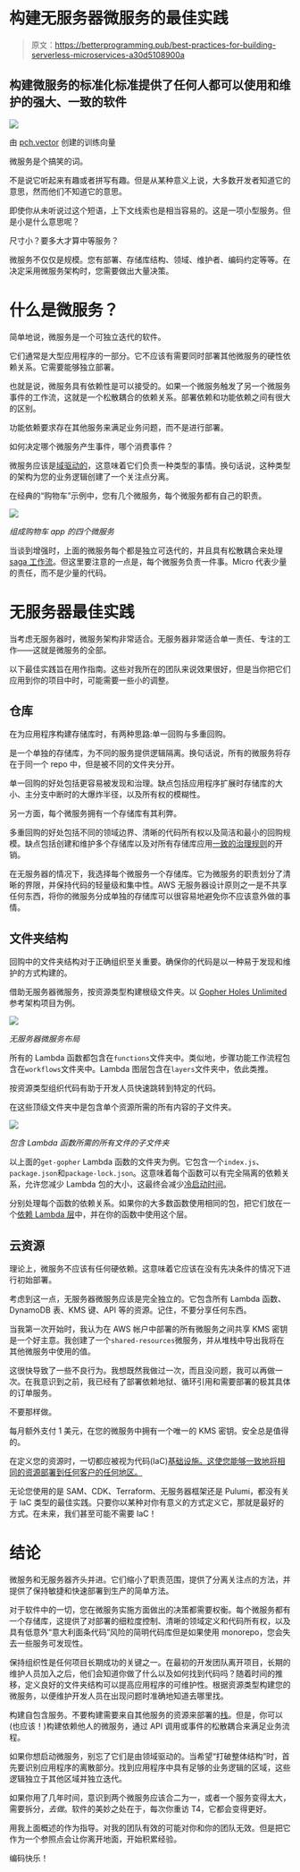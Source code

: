 # 构建无服务器微服务的最佳实践

> 原文：<https://betterprogramming.pub/best-practices-for-building-serverless-microservices-a30d5108900a>

## 构建微服务的标准化标准提供了任何人都可以使用和维护的强大、一致的软件

![](img/90ab9372e9f2d8d8fce721a79435fcb7.png)

由 [pch.vector](/www.freepik.com) 创建的训练向量

微服务是个搞笑的词。

不是说它听起来有趣或者拼写有趣。但是从某种意义上说，大多数开发者知道它的意思，然而他们不知道它的意思。

即使你从未听说过这个短语，上下文线索也是相当容易的。这是一项小型服务。但是小是什么意思呢？

尺寸小？要多大才算中等服务？

微服务不仅仅是规模。您有部署、存储库结构、领域、维护者、编码约定等等。在决定采用微服务架构时，您需要做出大量决策。

# 什么是微服务？

简单地说，微服务是一个可独立迭代的软件。

它们通常是大型应用程序的一部分。它不应该有需要同时部署其他微服务的硬性依赖关系。它需要能够独立部署。

也就是说，微服务具有依赖性是可以接受的。如果一个微服务触发了另一个微服务事件的工作流，这就是一个松散耦合的依赖关系。部署依赖和功能依赖之间有很大的区别。

功能依赖要求存在其他服务来满足业务问题，而不是进行部署。

如何决定哪个微服务产生事件，哪个消费事件？

微服务应该是[域驱动的](https://www.geeksforgeeks.org/domain-driven-design-ddd/)，这意味着它们负责一种类型的事情。换句话说，这种类型的架构为您的业务逻辑创建了一个关注点分离。

在经典的“购物车”示例中，您有几个微服务，每个微服务都有自己的职责。

![](img/e6c6fe1e5a326d5a09eb5d1f407c374f.png)

*组成购物车 app 的四个微服务*

当谈到增强时，上面的微服务每个都是独立可迭代的，并且具有松散耦合来处理 [saga 工作流](https://microservices.io/patterns/data/saga.html)。但这里要注意的一点是，每个微服务负责一件事。Micro 代表少量的责任，而不是少量的代码。

# 无服务器最佳实践

当考虑无服务器时，微服务架构非常适合。无服务器非常适合单一责任、专注的工作——这就是微服务的全部。

以下最佳实践旨在用作指南。这些对我所在的团队来说效果很好，但是当你把它们应用到你的项目中时，可能需要一些小的调整。

## 仓库

在为应用程序构建存储库时，有两种思路:单一回购与多重回购。

是一个单独的存储库，为不同的服务提供逻辑隔离。换句话说，所有的微服务将存在于同一个 repo 中，但是被不同的文件夹分开。

单一回购的好处包括更容易被发现和治理。缺点包括应用程序扩展时存储库的大小、主分支中断时的大爆炸半径，以及所有权的模糊性。

另一方面，每个微服务拥有一个存储库有其利弊。

多重回购的好处包括不同的领域边界、清晰的代码所有权以及简洁和最小的回购规模。缺点包括创建和维护多个存储库以及对所有存储库应用[一致的治理规则](/going-serverless-governance-is-everything-c70589c9cee9)的开销。

在无服务器的情况下，我选择每个微服务一个存储库。它为微服务的职责划分了清晰的界限，并保持代码的轻量级和集中性。AWS 无服务器设计原则之一是不共享任何东西，将你的微服务分成单独的存储库可以很容易地避免你不应该意外做的事情。

## 文件夹结构

回购中的文件夹结构对于正确组织至关重要。确保你的代码是以一种易于发现和维护的方式构建的。

借助无服务器微服务，按资源类型构建根级文件夹。以 [Gopher Holes Unlimited](https://github.com/allenheltondev/gopher-holes-unlimited) 参考架构项目为例。

![](img/0e7b967e854fe17bfa77054dfbdb0d54.png)

*无服务器微服务布局*

所有的 Lambda 函数都包含在`functions`文件夹中。类似地，步骤功能工作流程包含在`workflows`文件夹中。Lambda 图层包含在`layers`文件夹中，依此类推。

按资源类型组织代码有助于开发人员快速跳转到特定的代码。

在这些顶级文件夹中是包含单个资源所需的所有内容的子文件夹。

![](img/ad0a1324ba5d4f237c867f25e0160a40.png)

*包含 Lambda 函数所需的所有文件的子文件夹*

以上面的`get-gopher` Lambda 函数的文件夹为例。它包含一个`index.js`、`package.json`和`package-lock.json`。这意味着每个函数可以有完全隔离的依赖关系，允许您减少 Lambda 包的大小，这最终会减少[冷启动时间](https://aws.amazon.com/blogs/compute/operating-lambda-performance-optimization-part-1/)。

分别处理每个函数的依赖关系。如果你的大多数函数使用相同的包，把它们放在一个[依赖 Lambda 层](/how-to-build-both-kinds-of-aws-lambda-layers-yes-there-are-two-edb945979f17)中，并在你的函数中使用这个层。

## 云资源

理论上，微服务不应该有任何硬依赖。这意味着它应该在没有先决条件的情况下进行初始部署。

考虑到这一点，无服务器微服务应该是完全独立的。它包含所有 Lambda 函数、DynamoDB 表、KMS 键、API 等的资源。记住，不要分享任何东西。

当我第一次开始时，我认为在 AWS 帐户中部署的所有微服务之间共享 KMS 密钥是一个好主意。我创建了一个`shared-resources`微服务，并从堆栈中导出我将在其他微服务中使用的值。

这很快导致了一些不良行为。我想既然我做过一次，而且没问题，我可以再做一次。在我意识到之前，我已经有了部署依赖地狱、循环引用和需要部署的极其具体的订单服务。

不要那样做。

每月额外支付 1 美元，在您的微服务中拥有一个唯一的 KMS 密钥。安全总是值得的。

在定义您的资源时，一切都应被视为代码(IaC)[基础设施。这使您能够一致地将相同的资源部署到任何客户的任何地区。](https://docs.aws.amazon.com/whitepapers/latest/introduction-devops-aws/infrastructure-as-code.html)

无论您使用的是 SAM、CDK、Terraform、无服务器框架还是 Pulumi，都没有关于 IaC 类型的最佳实践。只要你以某种对你有意义的方式定义它，那就是最好的方式。在未来，我们甚至可能不需要 IaC！

# 结论

微服务和无服务器齐头并进。它们缩小了职责范围，提供了分离关注点的方法，并提供了保持敏捷和快速部署到生产的简单方法。

对于软件中的一切，您在微服务实施方面做出的决策都需要权衡。每个微服务都有一个存储库，这提供了对部署的细粒度控制、清晰的领域定义和代码所有权，以及具有低意外“意大利面条代码”风险的简明代码库但是如果使用 monorepo，您会失去一些服务可发现性。

保持组织性是任何项目长期成功的关键之一。在最初的开发团队离开项目，长期的维护人员加入之后，他们会知道你做了什么以及如何找到代码吗？随着时间的推移，定义良好的文件夹结构可以提高应用程序的可维护性。根据资源类型构建您的微服务，以便维护开发人员在出现问题时准确地知道去哪里找。

构建自包含服务。不要构建需要来自其他服务的资源来部署的[栈](https://docs.aws.amazon.com/AWSCloudFormation/latest/UserGuide/stacks.html)。但是，你可以(也应该！)构建依赖他人的微服务，通过 API 调用或事件的松散耦合来满足业务流程。

如果你想启动微服务，别忘了它们是由领域驱动的。当希望“打破整体结构”时，首先要识别应用程序的离散部分。找到应用程序中具有足够的业务逻辑的区域，这些逻辑独立于其他区域并独立迭代。

如果你用了几年时间，意识到两个微服务应该合二为一，或者一个服务变得太大，需要拆分，*去做*。软件的美妙之处在于，每次你重访 T4，它都会变得更好。

用我上面概述的作为指导。对我的团队有效的可能对你和你的团队无效。但是把它作为一个参照点会让你离开地面，开始积累经验。

编码快乐！